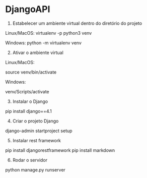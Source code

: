 # DjangoAPI
1) Estabelecer um ambiente virtual dentro do diretório do projeto

Linux/MacOS:
  virtualenv -p python3 venv
  
Windows:
  python -m virtualenv venv
  
2) Ativar o ambiente virtual

Linux/MacOS:

  source venv/bin/activate

Windows:

  venv/Scripts/activate
  
3) Instalar o Django

  pip install django==4.1
  
4) Criar o projeto Django

  django-admin startproject setup

5) Instalar rest framework

  pip install djangorestframework
  pip install markdown

6) Rodar o servidor 

  python manage.py runserver
